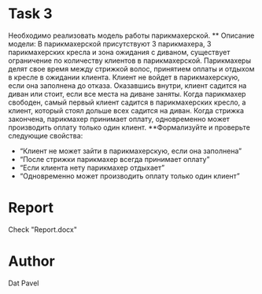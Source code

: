 # Task 3
Необходимо реализовать модель работы парикмахерской.
** Описание модели:
В парикмахерской присутствуют 3 парикмахера, 3 парикмахерских
кресла и зона ожидания с диваном, существует ограничение по количеству
клиентов в парикмахерской. Парикмахеры делят свое время между стрижкой
волос, принятием оплаты и отдыхом в кресле в ожидании клиента. Клиент не
войдет в парикмахерскую, если она заполнена до отказа. Оказавшись внутри,
клиент садится на диван или стоит, если все места на диване заняты. Когда
парикмахер свободен, самый первый клиент садится в парикмахерских кресло,
а клиент, который стоял дольше всех садится на диван. Когда стрижка
закончена, парикмахер принимает оплату, одновременно может производить
оплату только один клиент.
**Формализуйте и проверьте следующие свойства:
* “Клиент не может зайти в парикмахерскую, если она заполнена”
* “После стрижки парикмахер всегда принимает оплату”
* “Если клиента нету парикмахер отдыхает”
* “Одновременно может производить оплату только один клиент”
# Report
Check "Report.docx"
# Author
Dat Pavel